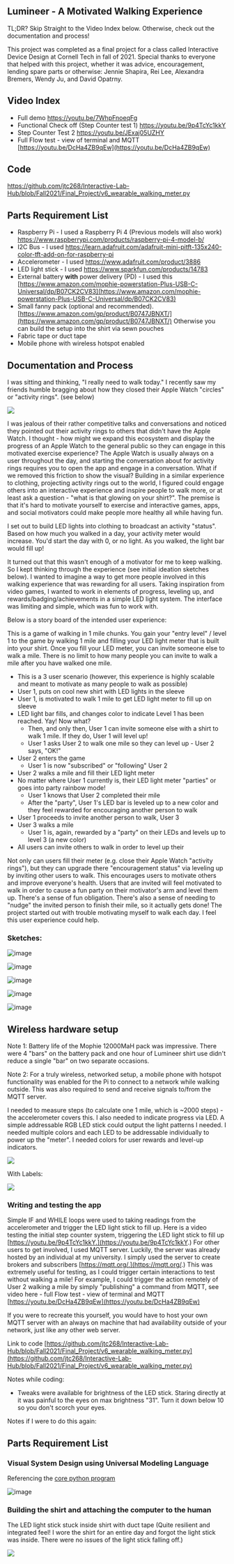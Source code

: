 ## Lumineer - A Motivated Walking Experience

TL;DR? Skip Straight to the Video Index below. Otherwise, check out the documentation and process! 

This project was completed as a final project for a class called Interactive Device Design at Cornell Tech in fall of 2021. Special thanks to everyone that helped with this project, whether it was advice, encouragement, lending spare parts or otherwise: Jennie Shapira, Rei Lee, Alexandra Bremers, Wendy Ju, and David Opatrny.

## Video Index

*   Full demo https://youtu.be/7WhpFnoeqFg
*   Functional Check off (Step Counter test 1) https://youtu.be/9p4TcYc1kkY
*   Step Counter Test 2 https://youtu.be/JExaj05UZHY
*   Full Flow test - view of terminal and MQTT [https://youtu.be/DcHa4ZB9qEw](https://youtu.be/DcHa4ZB9qEw)

## Code

https://github.com/jtc268/Interactive-Lab-Hub/blob/Fall2021/Final_Project/v6_wearable_walking_meter.py

## Parts Requirement List

*   Raspberry Pi - I used a Raspberry Pi 4 (Previous models will also work) https://www.raspberrypi.com/products/raspberry-pi-4-model-b/
*   I2C Bus - I used https://learn.adafruit.com/adafruit-mini-pitft-135x240-color-tft-add-on-for-raspberry-pi
*   Accelerometer - I used https://www.adafruit.com/product/3886
*   LED light stick - I used https://www.sparkfun.com/products/14783
*   External battery **with** power delivery (PD) - I used this [https://www.amazon.com/mophie-powerstation-Plus-USB-C-Universal/dp/B07CK2CV83](https://www.amazon.com/mophie-powerstation-Plus-USB-C-Universal/dp/B07CK2CV83)
*   Small fanny pack (optional and recommended). [https://www.amazon.com/gp/product/B0747JBNXT/](https://www.amazon.com/gp/product/B0747JBNXT/) Otherwise you can build the setup into the shirt via sewn pouches
*   Fabric tape or duct tape
*   Mobile phone with wireless hotspot enabled

## Documentation and Process

I was sitting and thinking, "I really need to walk today." I recently saw my friends humble bragging about how they closed their Apple Watch "circles" or "activity rings". (see below)

![](https://user-images.githubusercontent.com/89586838/145913519-632d7004-baa3-4718-b5cf-8479707b69e0.png)

I was jealous of their rather competitive talks and conversations and noticed they pointed out their activity rings to others that didn't have the Apple Watch. I thought - how might we expand this ecosystem and display the progress of an Apple Watch to the general public so they can engage in this motivated exercise experience? The Apple Watch is usually always on a user throughout the day, and starting the conversation about for activity rings requires you to open the app and engage in a conversation. What if we removed this friction to show the visual? Building in a similar experience to clothing, projecting activity rings out to the world, I figured could engage others into an interactive experience and inspire people to walk more, or at least ask a question - "what is that glowing on your shirt?". The premise is that it's hard to motivate yourself to exercise and interactive games, apps, and social motivators could make people more healthy all while having fun.

I set out to build LED lights into clothing to broadcast an activity "status". Based on how much you walked in a day, your activity meter would increase. You'd start the day with 0, or no light. As you walked, the light bar would fill up! 

It turned out that this wasn't enough of a motivator for me to keep walking. So I kept thinking through the experience (see initial ideation sketches below). I wanted to imagine a way to get more people involved in this walking experience that was rewarding for all users. Taking inspiration from video games, I wanted to work in elements of progress, leveling up, and rewards/badging/achievements in a simple LED light system. The interface was limiting and simple, which was fun to work with.

Below is a story board of the intended user experience:

This is a game of walking in 1 mile chunks. You gain your "entry level" / level 1 to the game by walking 1 mile and filling your LED light meter that is built into your shirt. Once you fill your LED meter, you can invite someone else to walk a mile. There is no limit to how many people you can invite to walk a mile after you have walked one mile.

*   This is a 3 user scenario (however, this experience is highly scalable and meant to motivate as many people to walk as possible)
*   User 1, puts on cool new shirt with LED lights in the sleeve
*   User 1, is motivated to walk 1 mile to get LED light meter to fill up on sleeve
*   LED light bar fills, and changes color to indicate Level 1 has been reached. Yay! Now what?
    *   Then, and only then, User 1 can invite someone else with a shirt to walk 1 mile. If they do, User 1 will level up!
    *   User 1 asks User 2 to walk one mile so they can level up - User 2 says, "OK!"
*   User 2 enters the game
    *   User 1 is now "subscribed" or "following" User 2
*   User 2 walks a mile and fill their LED light meter
*   No matter where User 1 currently is, their LED light meter "parties" or goes into party rainbow mode!
    *   User 1 knows that User 2 completed their mile
    *   After the "party", User 1's LED bar is leveled up to a new color and they feel rewarded for encouraging another person to walk
*   User 1 proceeds to invite another person to walk, User 3
*   User 3 walks a mile
    *   User 1 is, again, rewarded by a "party" on their LEDs and levels up to level 3 (a new color)
*   All users can invite others to walk in order to level up their 

Not only can users fill their meter (e.g. close their Apple Watch "activity rings"), but they can upgrade there "encouragement status" via leveling up by inviting other users to walk. This encourages users to motivate others and improve everyone's health. Users that are invited will feel motivated to walk in order to cause a fun party on their motivator's arm and level them up. There's a sense of fun obligation. There's also a sense of needing to "nudge" the invited person to finish their mile, so it actually gets done! The project started out with trouble motivating myself to walk each day. I feel this user experience could help.

### Sketches:

![image](https://user-images.githubusercontent.com/89586838/145755375-17f29d3d-b9af-4040-90f8-dca42900eb03.png)

![image](https://user-images.githubusercontent.com/89586838/145755519-e33bf4c9-c69a-40ce-84a4-1a3d5cee6c57.png)

![image](https://user-images.githubusercontent.com/89586838/145755533-ef7282c5-9909-4850-9953-8374bb49d870.png)

![image](https://user-images.githubusercontent.com/89586838/145755539-ee09d249-36f3-43d8-992d-caff7f5ba0fe.png)

![image](https://user-images.githubusercontent.com/89586838/145755552-cb5fd347-b67b-4a3c-9ab4-728bad521037.png)

## Wireless hardware setup

Note 1: Battery life of the Mophie 12000MaH pack was impressive. There were 4 "bars" on the battery pack and one hour of Lumineer shirt use didn't reduce a single "bar" on two separate occasions.

Note 2: For a truly wireless, networked setup, a mobile phone with hotspot functionality was enabled for the Pi to connect to a network while walking outside. This was also required to send and receive signals to/from the MQTT server.

I needed to measure steps (to calculate one 1 mile, which is ~2000 steps) - the accelerometer covers this. I also needed to indicate progress via LED. A simple addressable RGB LED stick could output the light patterns I needed. I needed multiple colors and each LED to be addressable individually to power up the "meter". I needed colors for user rewards and level-up indicators.

![](https://user-images.githubusercontent.com/89586838/145911515-e8c275f3-a9df-4048-8280-dfd4b10747ea.png)

With Labels:

![](https://user-images.githubusercontent.com/89586838/145912427-c007a166-f8cd-4a1a-bda4-9e24932dc105.png)

### Writing and testing the app

Simple IF and WHILE loops were used to taking readings from the accelerometer and trigger the LED light stick to fill up. Here is a video testing the initial step counter system, triggering the LED light stick to fill up [https://youtu.be/9p4TcYc1kkY.](https://youtu.be/9p4TcYc1kkY.) For other users to get involved, I used MQTT server. Luckily, the server was already hosted by an individual at my university. I simply used the server to create brokers and subscribers [https://mqtt.org/.](https://mqtt.org/.) This was extremely useful for testing, as I could trigger certain interactions to test without walking a mile! For example, I could trigger the action remotely of User 2 walking a mile by simply "publishing" a command from MQTT, see video here - full Flow test - view of terminal and MQTT [https://youtu.be/DcHa4ZB9qEw](https://youtu.be/DcHa4ZB9qEw)

If you were to recreate this yourself, you would have to host your own MQTT server with an always on machine that had availability outside of your network, just like any other web server.

Link to code [https://github.com/jtc268/Interactive-Lab-Hub/blob/Fall2021/Final_Project/v6_wearable_walking_meter.py](https://github.com/jtc268/Interactive-Lab-Hub/blob/Fall2021/Final_Project/v6_wearable_walking_meter.py)

Notes while coding:

*   Tweaks were available for brightness of the LED stick. Staring directly at it was painful to the eyes on max brightness "31". Turn it down below 10 so you don't scorch your eyes.

Notes if I were to do this again:

## Parts Requirement List

### Visual System Design using Universal Modeling Language

Referencing the [core python program](https://github.com/jtc268/Interactive-Lab-Hub/blob/Fall2021/Final_Project/v6_wearable_walking_meter.py)

![image](https://user-images.githubusercontent.com/89586838/145696669-ae55f5a3-d962-43ee-8401-2e1d0b820c64.png)

### Building the shirt and attaching the computer to the human

The LED light stick stuck inside shirt with duct tape (Quite resilient and integrated feel! I wore the shirt for an entire day and forgot the light stick was inside. There were no issues of the light stick falling off.)

![](https://user-images.githubusercontent.com/89586838/145911731-312efa22-f0bc-4bba-90d4-72251f435bb3.png)
